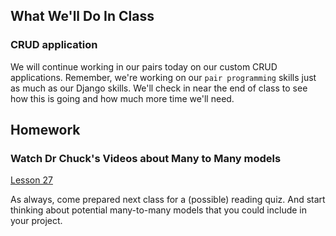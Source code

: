 
## What We'll Do In Class


### CRUD application
We will continue working in our pairs today on our custom CRUD applications.
Remember, we're working on our `pair programming` skills just as much as our
Django skills. We'll check in near the end of class to see how this is going and how much
more time we'll need.

## Homework

### Watch Dr Chuck's Videos about Many to Many models
[Lesson 27](https://www.dj4e.com/lessons/dj4e_many)

As always, come prepared next class for a (possible) reading quiz. And start
thinking about potential many-to-many models that you could include in your project.